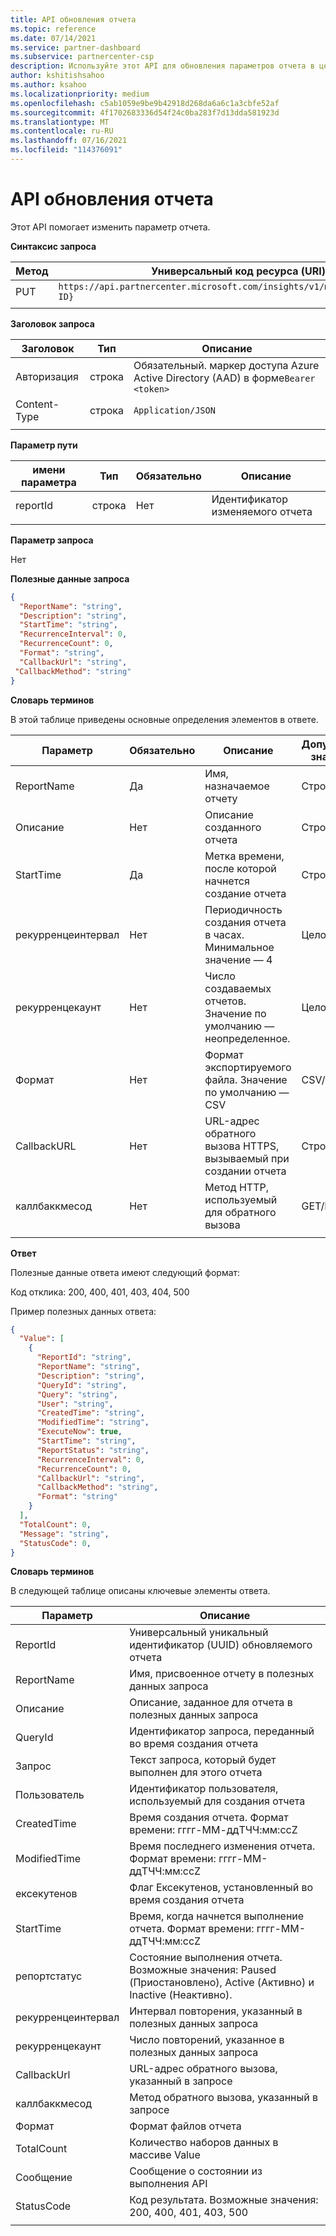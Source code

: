 ```yaml
---
title: API обновления отчета
ms.topic: reference
ms.date: 07/14/2021
ms.service: partner-dashboard
ms.subservice: partnercenter-csp
description: Используйте этот API для обновления параметров отчета в центре партнеров Insights.
author: kshitishsahoo
ms.author: ksahoo
ms.localizationpriority: medium
ms.openlocfilehash: c5ab1059e9be9b42918d268da6a6c1a3cbfe52af
ms.sourcegitcommit: 4f1702683336d54f24c0ba283f7d13dda581923d
ms.translationtype: MT
ms.contentlocale: ru-RU
ms.lasthandoff: 07/16/2021
ms.locfileid: "114376091"
---
```

# <a name="update-report-api"></a>API обновления отчета

Этот API помогает изменить параметр отчета.

**Синтаксис запроса**

|    Метод    |    Универсальный код ресурса (URI) запроса    |
|    ----    |    ----    |
|    PUT    |    `https://api.partnercenter.microsoft.com/insights/v1/mpn/ScheduledReport/{Report ID}`    |
|        |        |

**Заголовок запроса**

|    Заголовок    |    Тип    |    Описание    |
|    ----    |    ----    |    ----    |
|    Авторизация    |    строка    |    Обязательный. маркер доступа Azure Active Directory (AAD) в форме`Bearer <token>`    |
|    Content-Type    |    строка    |    `Application/JSON`    |
|        |        |        |

**Параметр пути**

|    имени параметра    |    Тип    |    Обязательно    |    Описание    |
|    ----    |    ----    |    ----    |    ----    |
|    reportId     |    строка    |    Нет    |    Идентификатор изменяемого отчета     |
|        |        |        |        |

**Параметр запроса**

Нет

**Полезные данные запроса**

```json
{ 
  "ReportName": "string", 
  "Description": "string", 
  "StartTime": "string", 
  "RecurrenceInterval": 0, 
  "RecurrenceCount": 0, 
  "Format": "string", 
  "CallbackUrl": "string",
 "CallbackMethod": "string"
}
```

**Словарь терминов**

В этой таблице приведены основные определения элементов в ответе.

|    Параметр    |    Обязательно    |    Описание    |    Допустимые значения    |
|    ----    |    ----    |    ----    |    ----    |
|    ReportName     |    Да     |    Имя, назначаемое отчету     |    Строка     |
|    Описание     |    Нет     |    Описание созданного отчета     |    Строка     |
|    StartTime     |    Да    |    Метка времени, после которой начнется создание отчета     |    Строка     |
|    рекурренцеинтервал     |    Нет     |    Периодичность создания отчета в часах. Минимальное значение — 4     |    Целое число     |
|    рекурренцекаунт     |    Нет     |    Число создаваемых отчетов. Значение по умолчанию — неопределенное.     |    Целое число     |
|    Формат     |    Нет    |    Формат экспортируемого файла. Значение по умолчанию — CSV     |    CSV/TSV     |
|    CallbackURL     |    Нет     |    URL-адрес обратного вызова HTTPS, вызываемый при создании отчета     |    Строка     |
|    каллбаккмесод    |    Нет    |    Метод HTTP, используемый для обратного вызова    |    GET/POST    |
|        |        |        |        |


**Ответ**

Полезные данные ответа имеют следующий формат:

Код отклика: 200, 400, 401, 403, 404, 500

Пример полезных данных ответа:

```json
{ 
  "Value": [ 
    { 
      "ReportId": "string", 
      "ReportName": "string", 
      "Description": "string", 
      "QueryId": "string", 
      "Query": "string", 
      "User": "string", 
      "CreatedTime": "string", 
      "ModifiedTime": "string", 
      "ExecuteNow": true, 
      "StartTime": "string", 
      "ReportStatus": "string", 
      "RecurrenceInterval": 0, 
      "RecurrenceCount": 0, 
      "CallbackUrl": "string", 
      "CallbackMethod": "string", 
      "Format": "string" 
    } 
  ], 
  "TotalCount": 0, 
  "Message": "string", 
  "StatusCode": 0, 
} 
```

**Словарь терминов**

В следующей таблице описаны ключевые элементы ответа.

|    Параметр    |    Описание    |
|    ----    |    ----    |
|    ReportId     |    Универсальный уникальный идентификатор (UUID) обновляемого отчета     |
|    ReportName     |    Имя, присвоенное отчету в полезных данных запроса     |
|    Описание     |    Описание, заданное для отчета в полезных данных запроса     |
|    QueryId     |    Идентификатор запроса, переданный во время создания отчета     |
|    Запрос     |    Текст запроса, который будет выполнен для этого отчета     |
|    Пользователь     |    Идентификатор пользователя, используемый для создания отчета     |
|    CreatedTime     |    Время создания отчета. Формат времени: гггг-ММ-ддTЧЧ:мм:ссZ     |
|    ModifiedTime     |    Время последнего изменения отчета. Формат времени: гггг-ММ-ддTЧЧ:мм:ссZ     |
|    ексекутенов     |    Флаг Ексекутенов, установленный во время создания отчета    |
|    StartTime     |    Время, когда начнется выполнение отчета. Формат времени: гггг-ММ-ддTЧЧ:мм:ссZ     |
|    репортстатус     |    Состояние выполнения отчета. Возможные значения: Paused (Приостановлено), Active (Активно) и Inactive (Неактивно).     |
|    рекурренцеинтервал     |    Интервал повторения, указанный в полезных данных запроса     |
|    рекурренцекаунт     |    Число повторений, указанное в полезных данных запроса     |
|    CallbackUrl     |    URL-адрес обратного вызова, указанный в запросе     |
|    каллбаккмесод    |    Метод обратного вызова, указанный в запросе    |
|    Формат     |    Формат файлов отчета     |
|    TotalCount     |    Количество наборов данных в массиве Value     |
|    Сообщение     |    Сообщение о состоянии из выполнения API     |
|    StatusCode     |    Код результата. Возможные значения: 200, 400, 401, 403, 500     |
|        |        |